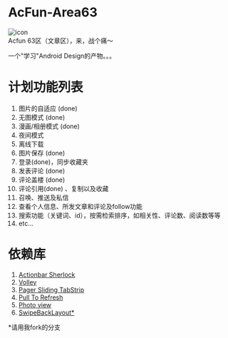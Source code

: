 AcFun-Area63
============
![icon](https://raw.github.com/yrom/AcFun-Area63/master/res/drawable-xxhdpi/ic_launcher.png)  
Acfun 63区（文章区），来，战个痛～

一个"学习"Android Design的产物。。。

计划功能列表
============
1. 图片的自适应  (done)
2. 无图模式  (done)
3. 漫画/相册模式 (done)
4. 夜间模式  
5. 离线下载  
6. 图片保存  (done) 
7. 登录(done)，同步收藏夹  
8. 发表评论  (done) 
9. 评论盖楼 (done) 
10. 评论引用(done) 、复制以及收藏  
11. 召唤、推送及私信  
12. 查看个人信息、所发文章和评论及follow功能  
13. 搜索功能（关键词、id），按需检索排序，如相关性、评论数、阅读数等等
14. etc... 

依赖库
===========
1. [Actionbar Sherlock][1]
2. [Volley][2]
3. [Pager Sliding TabStrip][3]
4. [Pull To Refresh][4]
5. [Photo view][5]
6. [SwipeBackLayout*][6]

*请用我fork的分支

[1]: https://github.com/JakeWharton/ActionBarSherlock
[2]: https://android.googlesource.com/platform/frameworks/volley
[3]: https://github.com/astuetz/PagerSlidingTabStrip
[4]: https://github.com/chrisbanes/Android-PullToRefresh
[5]: https://github.com/chrisbanes/PhotoView
[6]: https://github.com/Issacw0ng/SwipeBackLayout
